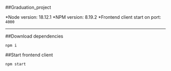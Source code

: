 ##Graduation_project

*Node version: 18.12.1
*NPM version: 8.19.2
*Frontend client start on port: ```4000```

---
##Download dependencies

```
npm i
```

##Start frontend client

```
npm start
```